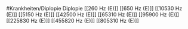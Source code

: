 #Krankheiten/Diplopie
Diplopie
[[260 Hz (E)]]
[[650 Hz (E)]]
[[10530 Hz (E)]]
[[5150 Hz (E)]]
[[42500 Hz (E)]]
[[65310 Hz (E)]]
[[95900 Hz (E)]]
[[225830 Hz (E)]]
[[455820 Hz (E)]]
[[805310 Hz (E)]]